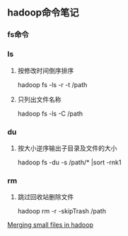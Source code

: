 ## hadoop命令笔记

### fs命令

### ls

1. 按修改时间倒序排序

   hadoop fs -ls -r -t /path

2. 只列出文件名称

   hadoop fs -ls -C /path

### du

1. 按大小逆序输出子目录及文件的大小

   hadoop fs -du -s /path/* |sort -rnk1

### rm

1. 跳过回收站删除文件

   hadoop rm -r -skipTrash /path

[Merging small files in hadoop](https://stackoverflow.com/questions/39103872/merging-small-files-in-hadoop?answertab=votes#tab-top)